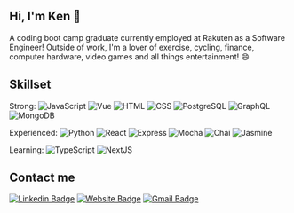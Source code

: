 ## Hi, I'm Ken 👋

A coding boot camp graduate currently employed at Rakuten as a Software Engineer! 
Outside of work, I'm a lover of exercise, cycling, finance, computer hardware, video games and all things entertainment! 😄

## Skillset
Strong:
        <img alt="JavaScript" src="https://img.shields.io/badge/-JavaScript-000?&logo=javascript" />
        <img alt="Vue" src="https://img.shields.io/badge/-Vue-000?logo=vue.js" />
        <img alt="HTML" src="https://img.shields.io/badge/-HTML-000?logo=html5" />
        <img alt="CSS" src="https://img.shields.io/badge/-CSS-000?logo=css3" />
        <img alt="PostgreSQL" src="https://img.shields.io/badge/-PostgreSQL-000?logo=postgresql" />
        <img alt="GraphQL" src="https://img.shields.io/badge/-GraphQL-000?logo=graphql" />
        <img alt="MongoDB" src="https://img.shields.io/badge/-MongoDB-000?logo=mongodb" />
    
Experienced: 
        <img alt="Python" src="https://img.shields.io/badge/-Python-000?&logo=python" />
        <img alt="React" src="https://img.shields.io/badge/-React-000?&logo=react" />
        <img alt="Express" src="https://img.shields.io/badge/-Express-000?logo=express" />
        <img alt="Mocha" src="https://img.shields.io/badge/-Mocha-000?logo=mocha" />
        <img alt="Chai" src="https://img.shields.io/badge/-Chai-000?logo=chai" />
        <img alt="Jasmine" src="https://img.shields.io/badge/-Jasmine-000?logo=jasmine" />

Learning:
        <img alt="TypeScript" src="https://img.shields.io/badge/-TypeScript-000?&logo=typescript" />
        <img alt="NextJS" src="https://img.shields.io/badge/-NextJS-000?&logo=next.js" />
 


## Contact me
[![Linkedin Badge](https://img.shields.io/badge/-KenK.-blue?style=flat&logo=Linkedin&logoColor=white&link=https://www.linkedin.com/in/ken-kurosaki-rodriguez/)](https://www.linkedin.com/in/ken-kurosaki-rodriguez/)
[![Website Badge](https://img.shields.io/badge/-TBD-47CCCC?style=flat&logo=Google-Chrome&logoColor=white&link=)](-)
[![Gmail Badge](https://img.shields.io/badge/-KenK-c14438?style=flat&logo=Gmail&logoColor=white&link=mailto:ken.kurosaki1991@gmail.com)](mailto:ken.kurosaki1991@gmail.com)


## 
